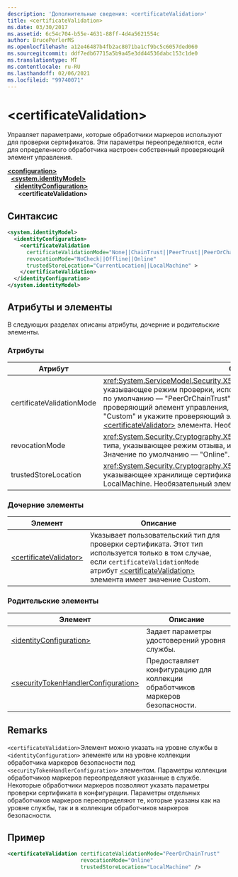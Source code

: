 ```yaml
---
description: 'Дополнительные сведения: <certificateValidation>'
title: <certificateValidation>
ms.date: 03/30/2017
ms.assetid: 6c54c704-b55e-4631-88ff-4d4a5621554c
author: BrucePerlerMS
ms.openlocfilehash: a12e46487b4fb2ac8071ba1cf9bc5c6057ded060
ms.sourcegitcommit: ddf7edb67715a5b9a45e3dd44536dabc153c1de0
ms.translationtype: MT
ms.contentlocale: ru-RU
ms.lasthandoff: 02/06/2021
ms.locfileid: "99740071"
---
```

# \<certificateValidation>

Управляет параметрами, которые обработчики маркеров используют для проверки сертификатов. Эти параметры переопределяются, если для определенного обработчика настроен собственный проверяющий элемент управления.  
  
[**\<configuration>**](../configuration-element.md)\
&nbsp;&nbsp;[**\<system.identityModel>**](system-identitymodel.md)\
&nbsp;&nbsp;&nbsp;&nbsp;[**\<identityConfiguration>**](identityconfiguration.md)\
&nbsp;&nbsp;&nbsp;&nbsp;&nbsp;&nbsp;**\<certificateValidation>**  
  
## <a name="syntax"></a>Синтаксис  
  
```xml  
<system.identityModel>  
  <identityConfiguration>  
    <certificateValidation  
      certificateValidationMode="None||ChainTrust||PeerTrust||PeerOrChainTrust||Custom"  
      revocationMode="NoCheck||Offline||Online"  
      trustedStoreLocation="CurrentLocation||LocalMachine" >  
    </certificateValidation>  
  </identityConfiguration>  
</system.identityModel>  
```  
  
## <a name="attributes-and-elements"></a>Атрибуты и элементы  

 В следующих разделах описаны атрибуты, дочерние и родительские элементы.  
  
### <a name="attributes"></a>Атрибуты  
  
|Атрибут|Описание|  
|---------------|-----------------|  
|certificateValidationMode|<xref:System.ServiceModel.Security.X509CertificateValidationMode>Значение типа, указывающее режим проверки, используемый для сертификата X. 509. Значение по умолчанию — "PeerOrChainTrust". Чтобы указать настраиваемый проверяющий элемент управления, установите для этого атрибута значение "Custom" и укажите проверяющий элемент управления с помощью [\<certificateValidator>](certificatevalidator.md) элемента. Необязательный элемент.|  
|revocationMode|<xref:System.Security.Cryptography.X509Certificates.X509RevocationMode>Значение типа, указывающее режим отзыва, используемый для сертификата X. 509. Значение по умолчанию — "Online". Необязательный элемент.|  
|trustedStoreLocation|<xref:System.Security.Cryptography.X509Certificates.StoreLocation>Значение типа, указывающее хранилище сертификатов X. 509. Значение по умолчанию — LocalMachine. Необязательный элемент.|  
  
### <a name="child-elements"></a>Дочерние элементы  
  
|Элемент|Описание|  
|-------------|-----------------|  
|[\<certificateValidator>](certificatevalidator.md)|Указывает пользовательский тип для проверки сертификата. Этот тип используется только в том случае, если `certificateValidationMode` атрибут [\<certificateValidation>](certificatevalidation.md) элемента имеет значение Custom.|  
  
### <a name="parent-elements"></a>Родительские элементы  
  
|Элемент|Описание|  
|-------------|-----------------|  
|[\<identityConfiguration>](identityconfiguration.md)|Задает параметры удостоверений уровня службы.|  
|[\<securityTokenHandlerConfiguration>](securitytokenhandlerconfiguration.md)|Предоставляет конфигурацию для коллекции обработчиков маркеров безопасности.|  
  
## <a name="remarks"></a>Remarks  

 `<certificateValidation>`Элемент можно указать на уровне службы в `<identityConfiguration>` элементе или на уровне коллекции обработчика маркеров безопасности под `<securityTokenHandlerConfiguration>` элементом. Параметры коллекции обработчиков маркеров переопределяют указанные в службе. Некоторые обработчики маркеров позволяют указать параметры проверки сертификата в конфигурации. Параметры отдельных обработчиков маркеров переопределяют те, которые указаны как на уровне службы, так и в коллекции обработчиков маркеров безопасности.  
  
## <a name="example"></a>Пример  
  
```xml  
<certificateValidation certificateValidationMode="PeerOrChainTrust"  
                       revocationMode="Online"  
                       trustedStoreLocation="LocalMachine" />  
```
